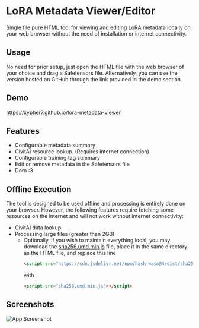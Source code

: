 # LoRA Metadata Viewer/Editor

Single file pure HTML tool for viewing and editing LoRA metadata locally on your web browser without the need of installation or internet connectivity.

## Usage
No need for prior setup, just open the HTML file with the web browser of your choice and drag a Safetensors file. Alternatively, you can use the version hosted on GitHub through the link provided in the demo section.

## Demo
https://xypher7.github.io/lora-metadata-viewer

## Features
- Configurable metadata summary
- CivitAI resource lookup. (Requires internet connection)
- Configurable training tag summary
- Edit or remove metadata in the Safetensors file
- Doro :3

## Offline Execution
The tool is designed to be used offline and processing is entirely done on your browser. However, the following features require fetching some resources on the internet and will not work without internet connectivity:
- CivitAI data lookup
- Processing large files (greater than 2GB)
    - Optionally, if you wish to maintain everything local, you may download the <a name="unique-anchor-name" href='https://cdn.jsdelivr.net/npm/hash-wasm@4/dist/sha256.umd.min.js'>sha256.umd.min.js</a> file, place it in the same directory as the HTML file, and replace this line
        ```html
        <script src="https://cdn.jsdelivr.net/npm/hash-wasm@4/dist/sha256.umd.min.js"></script>
        ```
        with 
        ```html
        <script src="sha256.umd.min.js"></script>
        ```

## Screenshots
![App Screenshot](https://image.civitai.com/xG1nkqKTMzGDvpLrqFT7WA/ed823c08-4551-40b4-badd-aab544d463dc/original=true,quality=90/Screenshot%202024-09-05%20235613.jpeg)
